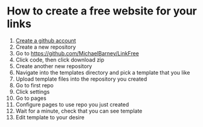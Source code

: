 # How to create a free website for your links 

1. [Create a github account](https://github.com/signup)
2. Create a new repository <!-- ![Image of Yaktocat](https://octodex.github.com/images/yaktocat.png) -->
3. Go to https://github.com/MichaelBarney/LinkFree
5. Click code, then click download zip
6. Create another new repository
7. Navigate into the templates directory and pick a template that you like
8. Upload template files into the repository you created
9. Go to first repo
10. Click settings
11. Go to pages
12. Configure pages to use repo you just created
13. Wait for a minute, check that you can see template
14. Edit template to your desire
